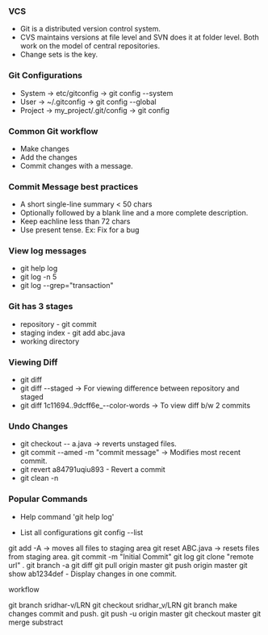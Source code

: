 ### VCS
* Git is a distributed version control system.
* CVS maintains versions at file level and SVN does it at folder level. Both work on the model of central repositories.
* Change sets is the key.
### Git Configurations
* System -> etc/gitconfig -> git config --system
* User -> ~/.gitconfig -> git config --global
* Project -> my_project/.git/config -> git config

### Common Git workflow
* Make changes
* Add the changes
* Commit changes with a message.

### Commit Message best practices
* A short single-line summary < 50 chars
* Optionally followed by a blank line and a more complete description.
* Keep eachline less than 72 chars
* Use present tense. Ex: Fix for a bug

### View log messages
* git help log
* git log -n 5
* git log --grep="transaction"

### Git has 3 stages
* repository - git commit
* staging index - git add abc.java
* working directory

### Viewing Diff
* git diff
* git diff --staged -> For viewing difference between repository and staged 
* git diff 1c11694..9dcff6e_--color-words -> To view diff b/w 2 commits

### Undo Changes
* git checkout -- a.java -> reverts unstaged files.
* git commit --amed -m "commit message" -> Modifies most recent commit.
* git revert a84791uqiu893 - Revert a commit
* git clean -n


### Popular Commands
* Help command
'git help log'



* List all configurations
git config --list

git add -A -> moves all files to staging area
git reset ABC.java -> resets files from staging area.
git commit -m "Initial Commit"
git log
git clone "remote url" .
git branch -a
git diff
git pull origin master
git push origin master
git show ab1234def - Display changes in one commit.

workflow

git branch sridhar-v/LRN
git checkout sridhar_v/LRN
git branch
make changes
commit and push.
git push -u origin master
git checkout master
git merge substract
